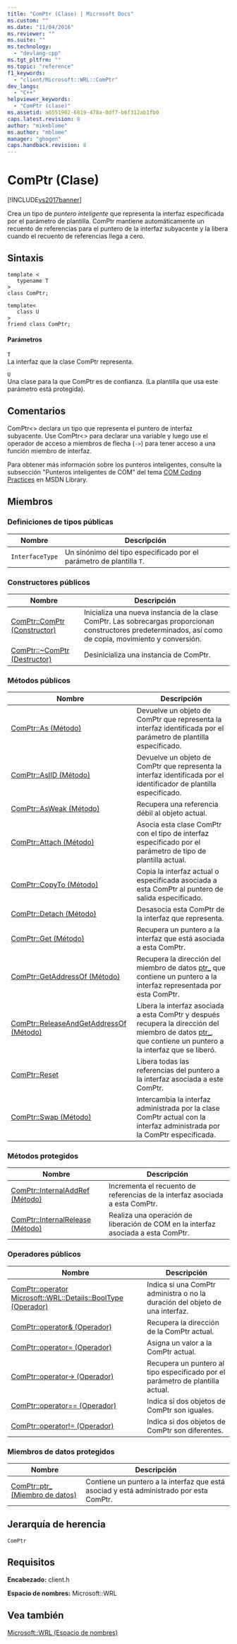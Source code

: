 ```yaml
---
title: "ComPtr (Clase) | Microsoft Docs"
ms.custom: ""
ms.date: "11/04/2016"
ms.reviewer: ""
ms.suite: ""
ms.technology: 
  - "devlang-cpp"
ms.tgt_pltfrm: ""
ms.topic: "reference"
f1_keywords: 
  - "client/Microsoft::WRL::ComPtr"
dev_langs: 
  - "C++"
helpviewer_keywords: 
  - "ComPtr (clase)"
ms.assetid: a6551902-6819-478a-8df7-b6f312ab1fb0
caps.latest.revision: 8
author: "mikeblome"
ms.author: "mblome"
manager: "ghogen"
caps.handback.revision: 8
---
```

# ComPtr (Clase)
[!INCLUDE[vs2017banner](../assembler/inline/includes/vs2017banner.md)]

Crea un tipo de *puntero inteligente* que representa la interfaz especificada por el parámetro de plantilla. ComPtr mantiene automáticamente un recuento de referencias para el puntero de la interfaz subyacente y la libera cuando el recuento de referencias llega a cero.  
  
## Sintaxis  
  
```  
template <  
   typename T  
>  
class ComPtr;  
  
template<  
   class U  
>  
friend class ComPtr;  
```  
  
#### Parámetros  
 `T`  
 La interfaz que la clase ComPtr representa.  
  
 `U`  
 Una clase para la que ComPtr es de confianza. \(La plantilla que usa este parámetro está protegida\).  
  
## Comentarios  
 ComPtr\<\> declara un tipo que representa el puntero de interfaz subyacente. Use ComPtr\<\> para declarar una variable y luego use el operador de acceso a miembros de flecha \(`->`\) para tener acceso a una función miembro de interfaz.  
  
 Para obtener más información sobre los punteros inteligentes, consulte la subsección "Punteros inteligentes de COM" del tema [COM Coding Practices](http://msdn.microsoft.com/es-es/76aca556-b4d6-4e67-a2a3-4439900f0c39) en MSDN Library.  
  
## Miembros  
  
### Definiciones de tipos públicas  
  
|Nombre|Descripción|  
|------------|-----------------|  
|`InterfaceType`|Un sinónimo del tipo especificado por el parámetro de plantilla `T`.|  
  
### Constructores públicos  
  
|Nombre|Descripción|  
|------------|-----------------|  
|[ComPtr::ComPtr \(Constructor\)](../windows/comptr-comptr-constructor.md)|Inicializa una nueva instancia de la clase ComPtr. Las sobrecargas proporcionan constructores predeterminados, así como de copia, movimiento y conversión.|  
|[ComPtr::~ComPtr \(Destructor\)](../windows/comptr-tilde-comptr-destructor.md)|Desinicializa una instancia de ComPtr.|  
  
### Métodos públicos  
  
|Nombre|Descripción|  
|------------|-----------------|  
|[ComPtr::As \(Método\)](../windows/comptr-as-method.md)|Devuelve un objeto de ComPtr que representa la interfaz identificada por el parámetro de plantilla especificado.|  
|[ComPtr::AsIID \(Método\)](../windows/comptr-asiid-method.md)|Devuelve un objeto de ComPtr que representa la interfaz identificada por el identificador de plantilla especificado.|  
|[ComPtr::AsWeak \(Método\)](../windows/comptr-asweak-method.md)|Recupera una referencia débil al objeto actual.|  
|[ComPtr::Attach \(Método\)](../windows/comptr-attach-method.md)|Asocia esta clase ComPtr con el tipo de interfaz especificado por el parámetro de tipo de plantilla actual.|  
|[ComPtr::CopyTo \(Método\)](../windows/comptr-copyto-method.md)|Copia la interfaz actual o especificada asociada a esta ComPtr al puntero de salida especificado.|  
|[ComPtr::Detach \(Método\)](../Topic/ComPtr::Detach%20Method.md)|Desasocia esta ComPtr de la interfaz que representa.|  
|[ComPtr::Get \(Método\)](../windows/comptr-get-method.md)|Recupera un puntero a la interfaz que está asociada a esta ComPtr.|  
|[ComPtr::GetAddressOf \(Método\)](../Topic/ComPtr::GetAddressOf%20Method.md)|Recupera la dirección del miembro de datos [ptr\_](../windows/comptr-ptr-data-member.md) que contiene un puntero a la interfaz representada por esta ComPtr.|  
|[ComPtr::ReleaseAndGetAddressOf \(Método\)](../windows/comptr-releaseandgetaddressof-method.md)|Libera la interfaz asociada a esta ComPtr y después recupera la dirección del miembro de datos [ptr\_](../windows/comptr-ptr-data-member.md), que contiene un puntero a la interfaz que se liberó.|  
|[ComPtr::Reset](../windows/comptr-reset.md)|Libera todas las referencias del puntero a la interfaz asociada a este ComPtr.|  
|[ComPtr::Swap \(Método\)](../windows/comptr-swap-method.md)|Intercambia la interfaz administrada por la clase ComPtr actual con la interfaz administrada por la ComPtr especificada.|  
  
### Métodos protegidos  
  
|Nombre|Descripción|  
|------------|-----------------|  
|[ComPtr::InternalAddRef \(Método\)](../windows/comptr-internaladdref-method.md)|Incrementa el recuento de referencias de la interfaz asociada a esta ComPtr.|  
|[ComPtr::InternalRelease \(Método\)](../windows/comptr-internalrelease-method.md)|Realiza una operación de liberación de COM en la interfaz asociada a esta ComPtr.|  
  
### Operadores públicos  
  
|Nombre|Descripción|  
|------------|-----------------|  
|[ComPtr::operator Microsoft::WRL::Details::BoolType \(Operador\)](../windows/comptr-operator-microsoft-wrl-details-booltype-operator.md)|Indica si una ComPtr administra o no la duración del objeto de una interfaz.|  
|[ComPtr::operator& \(Operador\)](../windows/comptr-operator-ampersand-operator.md)|Recupera la dirección de la ComPtr actual.|  
|[ComPtr::operator\= \(Operador\)](../windows/comptr-operator-assign-operator.md)|Asigna un valor a la ComPtr actual.|  
|[ComPtr::operator\-\> \(Operador\)](../windows/comptr-operator-arrow-operator.md)|Recupera un puntero al tipo especificado por el parámetro de plantilla actual.|  
|[ComPtr::operator\=\= \(Operador\)](../windows/comptr-operator-equality-operator.md)|Indica si dos objetos de ComPtr son iguales.|  
|[ComPtr::operator\!\= \(Operador\)](../windows/comptr-operator-inequality-operator.md)|Indica si dos objetos de ComPtr son diferentes.|  
  
### Miembros de datos protegidos  
  
|Nombre|Descripción|  
|------------|-----------------|  
|[ComPtr::ptr\_ \(Miembro de datos\)](../windows/comptr-ptr-data-member.md)|Contiene un puntero a la interfaz que está asociad y está administrado por esta ComPtr.|  
  
## Jerarquía de herencia  
 `ComPtr`  
  
## Requisitos  
 **Encabezado:** client.h  
  
 **Espacio de nombres:** Microsoft::WRL  
  
## Vea también  
 [Microsoft::WRL \(Espacio de nombres\)](../windows/microsoft-wrl-namespace.md)
